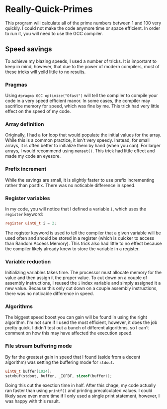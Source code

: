 # Really-Quick-Primes

This program will calculate all of the prime numbers between 1 and 100 very quickly. I could not make the code anymore time or space efficient. In order to run it, you will need to use the GCC compiler.

## Speed savings
To achieve my blazing speeds, I used a number of tricks. It is important to keep in mind, however, that due to the power of modern compilers, most of these tricks will yeild little to no results.

### Pragmas
Using `#pragma GCC optimize("Ofast")` will tell the compiler to compile your code in a very speed efficient manor. In some cases, the compiler may sacrifice memory for speed, which was fine by me. This trick had very little effect on the speed of my code.

### Array definition
Originally, I had a for loop that would populate the initial values for the array. While this is a common practice, it isn't very speedy. Instead, for small arrays, it is often better to initialize them by hand (when you can). For larger arrays, I would recommend using `memset()`. This trick had little effect and made my code an eyesore.

### Prefix increment
While the savings are small, it is slightly faster to use prefix incrementing rather than postfix. There was no noticable difference in speed.

### Register variables
In my code, you will notice that I defined a variable `i`, which uses the `register` keyword:
```c
register uint8_t i = 2;
```
The register keyword is used to tell the compiler that a given variable will be used often and should be stored in a register (which is quicker to access than Random Access Memory). This trick also had little to no effect because the compiler likely already knew to store the variable in a register.

### Variable reduction
Initializing variables takes time. The processor must allocate memory for the value and then assign it the proper value. To cut down on a couple of assembly instructions, I reused the `i` index variable and simply assigned it a new value. Because this only cut down on a couple assembly instructions, there was no noticable difference in speed.

### Algorithms
The biggest speed boost you can gain will be found in using the right algorithm. I'm not sure if I used the most efficient, however, it does the job pretty quick. I didn't test out a bunch of different algorithms, so I can't comment on how this may have affected the execution speed.

### File stream buffering mode
By far the greatest gain in speed that I found (aside from a decent algorithm) was setting the buffering mode for `stdout`.
```c
uint8_t buffer[1024];
setvbuf(stdout, buffer, _IOFBF, sizeof(buffer));
```
Doing this cut the exection time in half. After this chage, my code actually ran faster than using `printf()` and printing precalculated values. I could likely save even more time if I only used a single print statement, however, I was happy with this result.
